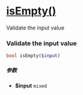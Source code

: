 [isEmpty()](http://twinh.github.com/widget/api/isEmpty)
=======================================================

Validate the input value

### Validate the input value
```php
bool isEmpty($input)
```

##### 参数
* **$input** `mixed` 

